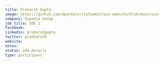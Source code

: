 ```yaml
---
title: Prakarsh Gupta
image: https://github.com/OpenSecuritySummit/oss-website/blob/main/content/participant/images/prakarshgupta.jpeg?raw=true
company: Expedia Group
job_title: SDE 1
facebook:
linkedin: prakarshgupta
twitter: prakkarshh
website: 
notes:
status: add-details
type: participant
---
```

